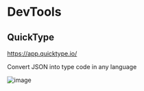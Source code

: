 # DevTools

## QuickType

https://app.quicktype.io/

Convert JSON into type code in any language

![image](https://user-images.githubusercontent.com/39260220/169714200-ea7da03c-ef50-49ff-bcf5-b5dbc5cec606.png)
